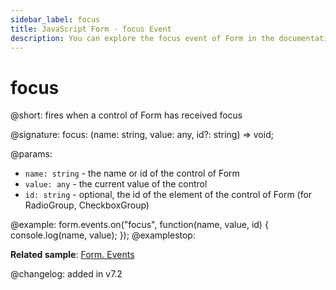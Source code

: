 ```yaml
---
sidebar_label: focus
title: JavaScript Form - focus Event 
description: You can explore the focus event of Form in the documentation of the DHTMLX JavaScript UI library. Browse developer guides and API reference, try out code examples and live demos, and download a free 30-day evaluation version of DHTMLX Suite.
---
```


# focus

@short: fires when a control of Form has received focus

@signature: focus: (name: string, value: any, id?: string) => void;

@params:
- `name: string` - the name or id of the control of Form
- `value: any` - the current value of the control
- `id: string` - optional, the id of the element of the control of Form (for RadioGroup, CheckboxGroup)

@example:
form.events.on("focus", function(name, value, id) {
    console.log(name, value);
});
@examplestop:

**Related sample**: [Form. Events](https://snippet.dhtmlx.com/vyipsaoa)

@changelog: added in v7.2
